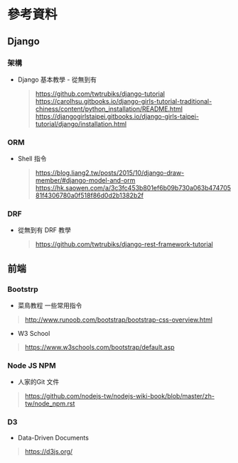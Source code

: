 # 參考資料

## Django
### 架構
  * Django 基本教學 - 從無到有
    > https://github.com/twtrubiks/django-tutorial
    > https://carolhsu.gitbooks.io/django-girls-tutorial-traditional-chiness/content/python_installation/README.html
    > https://djangogirlstaipei.gitbooks.io/django-girls-taipei-tutorial/django/installation.html
### ORM 
  * Shell 指令
    > https://blog.liang2.tw/posts/2015/10/django-draw-member/#django-model-and-orm
    > https://hk.saowen.com/a/3c3fc453b801ef6b09b730a063b47470581f4306780a0f518f86d0d2b1382b2f

### DRF
 * 從無到有 DRF 教學
   > https://github.com/twtrubiks/django-rest-framework-tutorial
   
## 前端
### Bootstrp
  * 菜鳥教程 一些常用指令
   > http://www.runoob.com/bootstrap/bootstrap-css-overview.html
  * W3 School 
   > https://www.w3schools.com/bootstrap/default.asp
### Node JS NPM
  * 人家的Git 文件
   > https://github.com/nodejs-tw/nodejs-wiki-book/blob/master/zh-tw/node_npm.rst
### D3
  * Data-Driven Documents
   > https://d3js.org/
